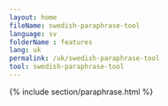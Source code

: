 ```yaml
---
layout: home
fileName: swedish-paraphrase-tool
language: sv    
folderName : features
lang: uk
permalink: /uk/swedish-paraphrase-tool
tool: swedish-paraphrase-tool
---
```

{% include section/paraphrase.html %}